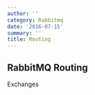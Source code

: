 ```yaml
---
author: ''
category: Rabbitmq
date: '2016-07-15'
summary: ''
title: Routing
---
```


## RabbitMQ Routing

Exchanges

